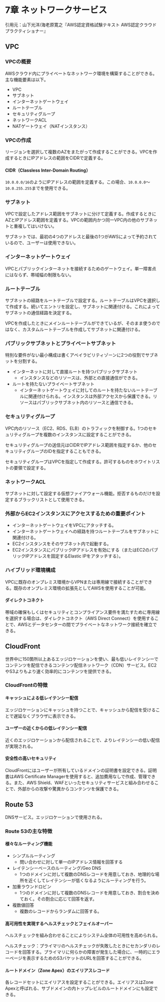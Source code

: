 # 7章 ネットワークサービス

引用元：山下光洋/海老原寛之『AWS認定資格試験テキスト AWS認定クラウドプラクティショナー』

## VPC

### VPCの概要

AWSクラウド内にプライベートなネットワーク環境を構築することができる。主な機能要素は以下。

- VPC
- サブネット
- インターネットゲートウェイ
- ルートテーブル
- セキュリティグループ
- ネットワークACL
- NATゲートウェイ（NATインスタンス）

### VPCの作成

リージョンを選択して複数のAZをまたがって作成することができる。VPCを作成するときにIPアドレスの範囲をCIDRで定義する。

#### CIDR（Classless Inter-Domain Routing）

`10.0.0.0/16`のようにIPアドレスの範囲を定義する。この場合、`10.0.0.0`～`10.0.255.255`までを使用できる。

### サブネット

VPCで設定したアドレス範囲をサブネットに分けて定義する。作成するときにAZとIPアドレス範囲を定義する。VPCの範囲内かつ同一VPC内の他のサブネットと重複してはいけない。

サブネットでは、最初の4つのアドレスと最後の1つがAWSによって予約されているので、ユーザーは使用できない。

### インターネットゲートウェイ

VPCとパブリックインターネットを接続するためのゲートウェイ。単一障害点にはならず、帯域幅の制限もない。

### ルートテーブル

サブネットの経路をルートテーブルで設定する。ルートテーブルはVPCを選択して作成する。続いてエントリを設定し、サブネットに関連付ける。これによってサブネットの通信経路を決定する。

VPCを作成したときにメインルートテーブルができているが、そのまま使うのではなく、カスタムルートテーブルを作成してサブネットに関連付ける。

### パブリックサブネットとプライベートサブネット

特別な要件がない最小構成は書くアベイラビリティゾーンに2つの役割でサブネットを分割する。

- インターネットに対して直接ルートを持つパブリックサブネット
  - インスタンスなどのリソースは、外部との直接通信ができる。
- ルートを持たないプライベートサブネット
  - インターネットゲートウェイに対してのルートを持たないルートテーブルに関連付けられる。インスタンスは外部アクセスから保護できる。リソースはパブリックサブネット内のリソースと通信できる。

### セキュリティグループ

VPC内のリソース（EC2、RDS、ELB）のトラフィックを制御する。1つのセキュリティグループを複数のインスタンスに設定することができる。

セキュリティグループの送信元はCIDRでIPアドレス範囲を指定するか、他のセキュリティグループのIDを指定することもできる。

セキュリティグループはVPCを指定して作成する。許可するものをホワイトリストの要領で設定する。

### ネットワークACL

サブネットに対して設定する仮想ファイアウォール機能。拒否するものだけを設定するブラックリストとして使用できる。

### 外部からEC2インスタンスにアクセスするための重要ポイント

- インターネットゲートウェイをVPCにアタッチする。
- インターネットゲートウェイへの経路を持つルートテーブルをサブネットに関連付ける。
- EC2インスタンスをそのサブネット内で起動する。
- EC2インスタンスにパブリックIPアドレスを有効にする（またはEC2のパブリックIPアドレスを固定するElastic IPをアタッチする）。

### ハイブリッド環境構成

VPCに既存のオンプレミス環境からVPNまたは専用線で接続することができる。既存のオンプレミス環境の拡張先としてAWSを使用することが可能。

#### ダイレクトコネクト

帯域の確保もしくはセキュリティとコンプライアンス要件を満たすために専用線を選択する場合は、ダイレクトコネクト（AWS Direct Connect）を使用することで、AWSとデータセンターの間でプライベートなネットワーク接続を確立できる。

## CloudFront

世界中に150箇所以上あるエッジロケーションを使い、最も低いレイテンシーでコンテンツを配信できるコンテンツ配信ネットワーク（CDN）サービス。EC2やS3よりもより速く効率的にコンテンツを提供できる。

### CloudFrontの特徴

#### キャッシュによる低レイテンシー配信

エッジロケーションにキャッシュを持つことで、キャッシュから配信を受けることで遅延なくブラウザに表示できる。

#### ユーザーの近くからの低レイテンシー配信

近くのエッジロケーションから配信されることで、よりレイテンシーの低い配信が実現される。

#### 安全性の高いセキュリティ

CloudFrontにはユーザーが所有しているドメインの証明書を設定できる。証明書はAWS Certificate Managerを使用すると、追加費用なしで作成、管理できる。また、AWS Shield、WAFといったセキュリティサービスと組み合わせることで、外部からの攻撃や驚異からコンテンツを保護できる。

## Route 53

DNSサービス。エッジロケーションで使用される。

### Route 53の主な特徴

#### 様々なルーティング機能

- シンプルルーティング
  - 問い合わせに対して単一のIPアドレス情報を回答する
- レイテンシーベースのルーティング/Geo DNS
  - 1つのドメインに対して複数のDNSレコードを用意しておき、地理的な場所を近くしてレイテンシーが低くなるようにルーティングを行う。
- 加重ラウンドロビン
  - 1つのドメインに対して複数のDNSレコードを用意しておき、割合を決めておく。その割合に応じて回答を返す。
- 複数値回答
  - 複数のレコードからランダムに回答する。

#### 高可用性を実現するヘルスチェックとフェイルオーバー

ヘルスチェックを組み合わせることによりシステム全体の可用性を高められる。

ヘルスチェック：プライマリのヘルスチェックが失敗したときにセカンダリのレコードを回答する。プライマリに何らかの障害が発生した場合に、一時的にエラーページを表示するためのS3バケットのURLを回答することができる。

#### ルートドメイン（Zone Apex）のエイリアスレコード

各レコードセットにエイリアスを設定することができる。エイリアスはZone Apexと呼ばれる、サブドメインの内トップレビルのルートドメインにも設定できる。
